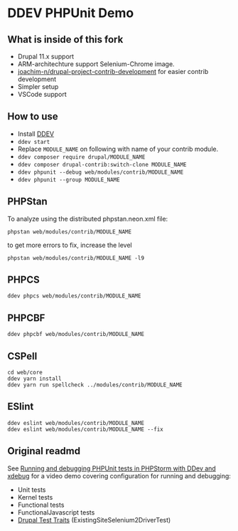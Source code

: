 # DDEV PHPUnit Demo

## What is inside of this fork

- Drupal 11.x support
- ARM-architechture support Selenium-Chrome image.
- [joachim-n/drupal-project-contrib-development](https://github.com/joachim-n/drupal-core-development-project) for easier contrib development
- Simpler setup
- VSCode support

## How to use

- Install [DDEV](https://ddev.readthedocs.io/en/latest/users/install/ddev-installation/)
- `ddev start`
- Replace `MODULE_NAME` on following with name of your contrib module.
- `ddev composer require drupal/MODULE_NAME`
- `ddev composer drupal-contrib:switch-clone MODULE_NAME`
- `ddev phpunit --debug web/modules/contrib/MODULE_NAME`
- `ddev phpunit --group MODULE_NAME`

## PHPStan


To analyze using the distributed phpstan.neon.xml file:
```
phpstan web/modules/contrib/MODULE_NAME
```

to get more errors to fix, increase the level
```
phpstan web/modules/contrib/MODULE_NAME -l9
```

## PHPCS

```
ddev phpcs web/modules/contrib/MODULE_NAME
```

## PHPCBF

```
ddev phpcbf web/modules/contrib/MODULE_NAME
```

## CSPell

```
cd web/core
ddev yarn install
ddev yarn run spellcheck ../modules/contrib/MODULE_NAME
```

## ESlint

```
ddev eslint web/modules/contrib/MODULE_NAME
ddev eslint web/modules/contrib/MODULE_NAME --fix
```

## Original readmd

See [Running and debugging PHPUnit tests in PHPStorm with DDev and xdebug](https://www.previousnext.com.au/blog/running-and-debugging-phpunit-tests-phpstorm-ddev-and-xdebug) for a video demo covering configuration for running and debugging:

* Unit tests
* Kernel tests
* Functional tests
* FunctionalJavascript tests
* [Drupal Test Traits](https://gitlab.com/weitzman/drupal-test-traits) (ExistingSiteSelenium2DriverTest)
